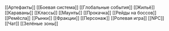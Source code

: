 [[Артефакты]]
[[Боевая система]]
[[Глобальные события]]
[[Жильё]]
[[Караваны]]
[[Классы]]
[[Маунты]]
[[Прокачка]]
[[Рейды на боссов]]
[[Ремёсла]]
[[Рынки]]
[[Фракции]]
[[Персонаж]]
[[Ролевая игра]]
[[NPC]]
[[Чат]]
[[Зелёные зоны]]
